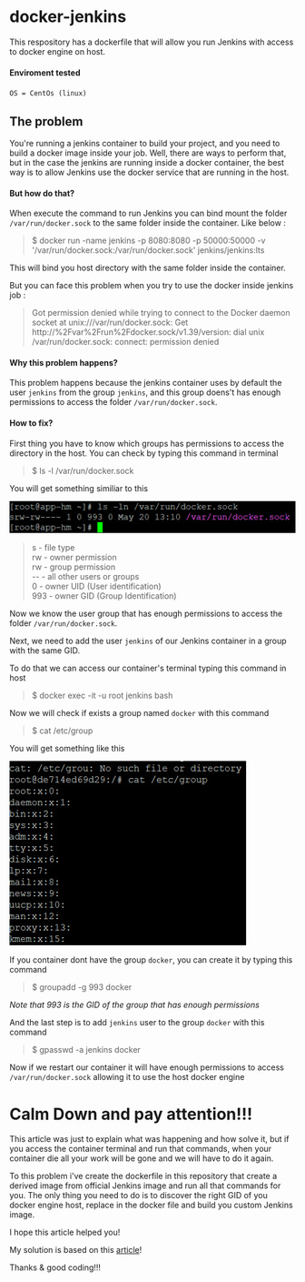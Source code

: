 # docker-jenkins

This respository has a dockerfile that will allow you run Jenkins with access to docker engine on host.

#### Enviroment tested
  `OS = CentOs (linux)`

## The problem

You're running a jenkins container to build your project, and you need to build a docker image inside your job.
Well, there are ways to perform that, but in the case the jenkins are running inside a docker container, 
the best way is to allow Jenkins use the docker service that are running in the host. 

#### But how do that?

When execute the command to run Jenkins you can bind mount the folder `/var/run/docker.sock` to the same folder inside the container. 
Like below :

  > $ docker run -name jenkins -p 8080:8080 -p 50000:50000 -v '/var/run/docker.sock:/var/run/docker.sock' jenkins/jenkins:lts

This will bind you host directory with the same folder inside the container.


But you can face this problem when you try to use the docker inside jenkins job :

  > Got permission denied while trying to connect to the Docker daemon socket at unix:///var/run/docker.sock: Get http://%2Fvar%2Frun%2Fdocker.sock/v1.39/version: dial unix /var/run/docker.sock: connect: permission denied
  
#### Why this problem happens?

This problem happens because the jenkins container uses by default the user `jenkins` from the group `jenkins`, 
and this group doens't has enough permissions to access the folder `/var/run/docker.sock`.


#### How to fix?

First thing you have to know which groups has permissions to access the directory in the host. 
You can check by typing this command in terminal

  > $ ls -l /var/run/docker.sock

You will get something similiar to this

![List-Permissions](https://github.com/igorgsousa/docker-jenkins/blob/master/imgs/list-permissions.PNG)
 
  > s - file type  
  > rw - owner permission  
  > rw - group permission  
  > -- - all other users or groups  
  > 0 - owner UID (User identification)  
  > 993 - owner GID (Group Identification)

Now we know the user group that has enough permissions to access the folder `/var/run/docker.sock`.

Next, we need to add the user `jenkins` of our Jenkins container in a group  with the same GID.

To do that we can access our container's terminal typing this command in host

  > $ docker exec -it -u root jenkins bash

Now we will check if exists a group named `docker` with this command

  > $ cat /etc/group
  
You will get something like this

![List-Groups](https://github.com/igorgsousa/docker-jenkins/blob/master/imgs/list-groups.PNG)

If you container dont have the group `docker`, you can create it by typing this command

  > $ groupadd -g 993 docker
  
*Note that 993 is the GID of the group that has enough permissions*


And the last step is to add `jenkins` user to the group `docker` with this command

  > $ gpasswd -a jenkins docker
  
Now if we restart our container it will have enough permissions to access `/var/run/docker.sock` allowing it to use the host docker engine

# Calm Down and pay attention!!!

This article was just to explain what was happening and how solve it, but if you access the container terminal and run that commands, when your container die all your work will be gone and we will have to do it again. 

To this problem i've create the dockerfile in this repository that create a derived image from official Jenkins image and run all that commands for you. The only thing you need to do is to discover the right GID of you docker engine host, replace in the docker file and build you custom Jenkins image.


I hope this article helped you!

My solution is based on this [article](https://medium.com/swlh/getting-permission-denied-error-when-pulling-a-docker-image-in-jenkins-docker-container-on-mac-b335af02ebca)!

Thanks & good coding!!!



